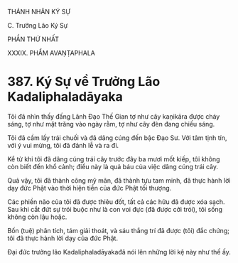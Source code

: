 THÁNH NHÂN KÝ SỰ

C. Trưởng Lão Ký Sự

PHẦN THỨ NHẤT

XXXIX. PHẨM AVAṆṬAPHALA

# 387. Ký Sự về Trưởng Lão Kadaliphaladāyaka

Tôi đã nhìn thấy đấng Lãnh Đạo Thế Gian tợ như cây kaṇikāra được cháy sáng, tợ như mặt trăng vào ngày rằm, tợ như cây đèn đang chiếu sáng.

Tôi đã cầm lấy trái chuối và đã dâng cúng đến bậc Đạo Sư. Với tâm tịnh tín, với ý vui mừng, tôi đã đảnh lễ và ra đi.

Kể từ khi tôi đã dâng cúng trái cây trước đây ba mươi mốt kiếp, tôi không còn biết đến khổ cảnh; điều này là quả báu của việc dâng cúng trái cây.

Quả vậy, tôi đã thành công mỹ mãn, đã thành tựu tam minh, đã thực hành lời dạy đức Phật vào thời hiện tiền của đức Phật tối thượng.

Các phiền não của tôi đã được thiêu đốt, tất cả các hữu đã được xóa sạch. Sau khi cắt đứt sự trói buộc như là con voi đực (đã được cởi trói), tôi sống không còn lậu hoặc.

Bốn (tuệ) phân tích, tám giải thoát, và sáu thắng trí đã được (tôi) đắc chứng; tôi đã thực hành lời dạy của đức Phật.

Đại đức trưởng lão Kadaliphaladāyakađã nói lên những lời kệ này như thế ấy.
